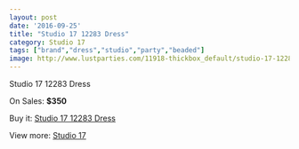 ```yaml
---
layout: post
date: '2016-09-25'
title: "Studio 17 12283 Dress"
category: Studio 17
tags: ["brand","dress","studio","party","beaded"]
image: http://www.lustparties.com/11918-thickbox_default/studio-17-12283-dress.jpg
---
```

Studio 17 12283 Dress

On Sales: **$350**
<a href="https://www.lustparties.com/en/studio-17/4321-studio-17-12283-dress.html"><amp-img layout="responsive" width="600" height="600" src="//www.lustparties.com/11918-thickbox_default/studio-17-12283-dress.jpg" alt="Studio 17 12283 Dress 0" /></a>
<a href="https://www.lustparties.com/en/studio-17/4321-studio-17-12283-dress.html"><amp-img layout="responsive" width="600" height="600" src="//www.lustparties.com/11919-thickbox_default/studio-17-12283-dress.jpg" alt="Studio 17 12283 Dress 1" /></a>

Buy it: [Studio 17 12283 Dress](https://www.lustparties.com/en/studio-17/4321-studio-17-12283-dress.html "Studio 17 12283 Dress")

View more: [Studio 17](https://www.lustparties.com/en/22-studio-17 "Studio 17")